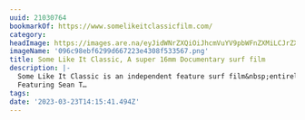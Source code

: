 ```yaml
---
uuid: 21030764
bookmarkOf: https://www.somelikeitclassicfilm.com/
category: 
headImage: https://images.are.na/eyJidWNrZXQiOiJhcmVuYV9pbWFnZXMiLCJrZXkiOiIyMTAzMDc2NC9vcmlnaW5hbF8wOTZjOThlYmY2Mjk5ZDY2NzIyM2U0MzA4ZjUzMzU2Ny5wbmciLCJlZGl0cyI6eyJyZXNpemUiOnsid2lkdGgiOjEyMDAsImhlaWdodCI6MTIwMCwiZml0IjoiaW5zaWRlIiwid2l0aG91dEVubGFyZ2VtZW50Ijp0cnVlfSwid2VicCI6eyJxdWFsaXR5Ijo5MH0sImpwZWciOnsicXVhbGl0eSI6OTB9LCJyb3RhdGUiOm51bGx9fQ==?bc=0
imageName: '096c98ebf6299d667223e4308f533567.png'
title: Some Like It Classic, A super 16mm Documentary surf film
description: |-
  Some Like It Classic is an independent feature surf film&nbsp;entirely shot in Super 16mm film documenting long boarding and the beginning of Hotdogging Filmed in Southern California and France, it shows some stylish, effortless and smooth surfing as well as&nbsp;some classic surf culture.
  Featuring Sean T…
tags: 
date: '2023-03-23T14:15:41.494Z'
---
```

